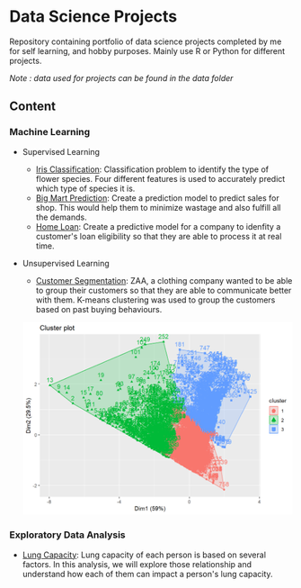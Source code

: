 # Data Science Projects

Repository containing portfolio of data science projects completed by me for self learning, and hobby purposes. Mainly use R or Python for different projects. 

*Note : data used for projects can be found in the data folder*

## Content 
### Machine Learning
 * Supervised Learning
    * [Iris Classification](https://github.com/asyrafflatiffi34/data_science_projects/blob/master/Iris_prediction/iris.md): Classification problem to identify the type of flower species. Four different features is used to accurately predict which type of species it is. 
    * [Big Mart Prediction](https://github.com/asyrafflatiffi34/data_science_projects/blob/master/Bigmart/bigmart.md): Create a prediction model to predict sales for shop. This would help them to minimize wastage and also fulfill all the demands.
    * [Home Loan](https://github.com/asyrafflatiffi34/data_science_projects/blob/master/Home_loan/Loan.md): Create a predictive model for a company to idenfity a customer's loan eligibility so that they are able to process it at real time. 

 * Unsupervised Learning
     * [Customer Segmentation](https://github.com/asyrafflatiffi34/data_science_projects/blob/master/CustomerClustering/CustomerClustering.md): ZAA, a clothing company wanted to be able to group their customers so that they are able to communicate better with them. K-means clustering was used to group the customers based on past buying behaviours. 
     
     ![GitHub Logo](https://github.com/asyrafflatiffi34/data_science_projects/blob/master/CustomerClustering/figures/README-unnamed-chunk-11-1.png)
     
### Exploratory Data Analysis
   * [Lung Capacity](https://github.com/asyrafflatiffi34/data_science_projects/blob/master/Lungcap/lungcap.md): Lung capacity of each person is based on several factors. In this analysis, we will explore those relationship and understand how each of them can impact a person's lung capacity. 
 
